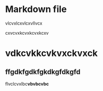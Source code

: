﻿# Markdown file

vlcvxlcxvlcxvllvcx


cxvcvxkcvxkcvxkcxv

# vdkcvkkcvkvxckvxck

## ffgdkfgdkfgkdkgfdkgfd

flvclcvxlbc**vbvbcvbc**
